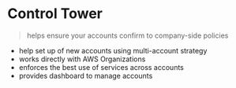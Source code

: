 # Control Tower

> helps ensure your accounts confirm to company-side policies

- help set up of new accounts using multi-account strategy
- works directly with AWS Organizations
- enforces the best use of services across accounts
- provides dashboard to manage accounts
